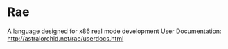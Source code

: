 # Rae
A language designed for x86 real mode development
User Documentation: http://astralorchid.net/rae/userdocs.html

